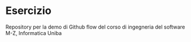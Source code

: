 # Esercizio
Repository per la demo di Github flow del corso di ingegneria del software M-Z, Informatica Uniba

